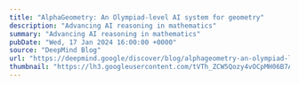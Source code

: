 ```yaml
---
title: "AlphaGeometry: An Olympiad-level AI system for geometry"
description: "Advancing AI reasoning in mathematics"
summary: "Advancing AI reasoning in mathematics"
pubDate: "Wed, 17 Jan 2024 16:00:00 +0000"
source: "DeepMind Blog"
url: "https://deepmind.google/discover/blog/alphageometry-an-olympiad-level-ai-system-for-geometry/"
thumbnail: "https://lh3.googleusercontent.com/tVTh_ZCW5Qozy4vOCpMH06B7Ac_eF7fmEULMMTwDellOh6hnOMUtf28toD68N527IHQTlBWfBCHcZykYPMdrS48yvuEcJKMJG8rU3YRM3u5Ojn3JXnc=w1200-h630-n-nu"
---
```


